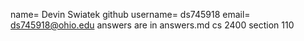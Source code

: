 name= Devin Swiatek
github username= ds745918
email= ds745918@ohio.edu
answers are in answers.md
cs 2400 section 110
